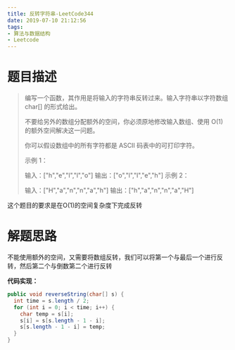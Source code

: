 ```yaml
---
title: 反转字符串-LeetCode344
date: 2019-07-10 21:12:56
tags: 
- 算法与数据结构
- Leetcode
---
```


# 题目描述

> 编写一个函数，其作用是将输入的字符串反转过来。输入字符串以字符数组 char[] 的形式给出。
>
> 不要给另外的数组分配额外的空间，你必须原地修改输入数组、使用 O(1) 的额外空间解决这一问题。
>
> 你可以假设数组中的所有字符都是 ASCII 码表中的可打印字符。
>
>  示例 1：
>
> 输入：\["h","e","l","l","o"]
> 输出：\["o","l","l","e","h"]
> 示例 2：
>
> 输入：\["H","a","n","n","a","h"]
> 输出：\["h","a","n","n","a","H"]

这个题目的要求是在O(1)的空间复杂度下完成反转

# 解题思路

不能使用额外的空间，又需要将数组反转，我们可以将第一个与最后一个进行反转，然后第二个与倒数第二个进行反转

**代码实现：**

```java
public void reverseString(char[] s) {
  int time = s.length / 2;
  for (int i = 0; i < time; i++) {
    char temp = s[i];
    s[i] = s[s.length - 1 - i];
    s[s.length - 1 - i] = temp;
  }
}
```

